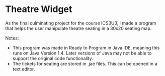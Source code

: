 # Theatre Widget

As the final culminating project for the course ICS3U3, I made a program that helps the user manipulate theatre seating in a 30x20 seating map.

Notes: 
- This program was made in Ready to Program in Java IDE, meaning this runs on Java Version 1.4. Later versions of Java may not be able to support the original code functionality.
- The tickets for seating are stored in .jae files. This can be opened in a text editor. 
